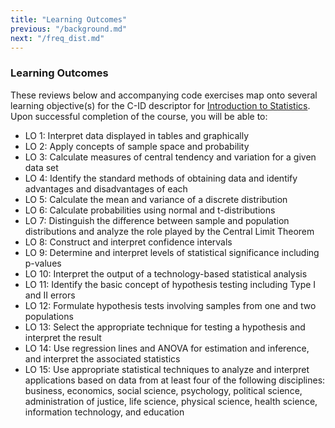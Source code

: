 ```yaml
---
title: "Learning Outcomes"
previous: "/background.md"
next: "/freq_dist.md"
---
```


### Learning Outcomes

These reviews below and accompanying code exercises map onto several learning objective(s) for the C-ID descriptor for [Introduction to Statistics](https://c-id.net/descriptors/final/show/365). Upon successful completion of the course, you will be able to:  

* LO 1: Interpret data displayed in tables and graphically
* LO 2: Apply concepts of sample space and probability
* LO 3: Calculate measures of central tendency and variation for a given data set
* LO 4: Identify the standard methods of obtaining data and identify advantages and disadvantages of each
* LO 5: Calculate the mean and variance of a discrete distribution
* LO 6: Calculate probabilities using normal and t-distributions
* LO 7: Distinguish the difference between sample and population distributions and analyze the role played by the Central Limit Theorem
* LO 8: Construct and interpret confidence intervals
* LO 9: Determine and interpret levels of statistical significance including p-values
* LO 10: Interpret the output of a technology-based statistical analysis
* LO 11: Identify the basic concept of hypothesis testing including Type I and II errors
* LO 12: Formulate hypothesis tests involving samples from one and two populations
* LO 13: Select the appropriate technique for testing a hypothesis and interpret the result
* LO 14: Use regression lines and ANOVA for estimation and inference, and interpret the associated statistics
* LO 15: Use appropriate statistical techniques to analyze and interpret applications based on data from at least four of the following disciplines:  business, economics, social science, psychology, political science, administration of justice, life science, physical science, health science, information technology, and education
